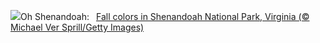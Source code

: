 ![](https://www.bing.com/th?id=OHR.ShenandoahFoliage_EN-US9719781431_UHD.jpg&w=1000)Oh Shenandoah:&nbsp;&ensp;[Fall colors in Shenandoah National Park, Virginia (© Michael Ver Sprill/Getty Images)](https://www.bing.com/th?id=OHR.ShenandoahFoliage_EN-US9719781431_UHD.jpg)
<br><br/>
